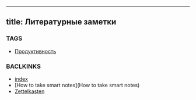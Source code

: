 
---
title: Литературные заметки 
---

### TAGS
* [Продуктивность](Продуктивность)





### BACLKINKS

* [index](index)
* [How to take smart notes](How to take smart notes)
* [Zettelkasten](Zettelkasten)
